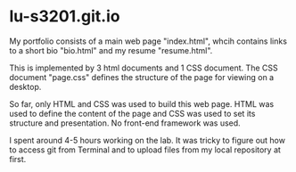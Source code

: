 # lu-s3201.git.io

My portfolio consists of a main web page "index.html", whcih contains links to a short bio "bio.html" and my resume "resume.html".

This is implemented by 3 html documents and 1 CSS document. The CSS document "page.css" defines the structure of the page for viewing on a desktop.

So far, only HTML and CSS was used to build this web page. HTML was used to define the content of the page and CSS was used to set its structure and presentation. No front-end framework was used.

I spent around 4-5 hours working on the lab. It was tricky to figure out how to access git from Terminal and to upload files from my local repository at first.
